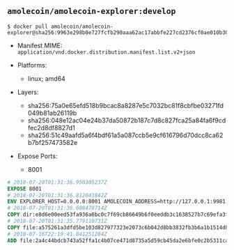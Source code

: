 ## `amolecoin/amolecoin-explorer:develop`

```console
$ docker pull amolecoin/amolecoin-explorer@sha256:9963e298b0e727fcfb290aaa62ac17abbfe227cd2376cf0ae010b30ffda6858c
```

- Manifest MIME: `application/vnd.docker.distribution.manifest.list.v2+json`
- Platforms:
	- linux; amd64

- Layers:
	- sha256:75a0e65efd518b9bcac8a8287e5c7032bc81f8cbfbe03271fd049b81ab26119b
	- sha256:048e12ac04e24b37da50872b187c7d8c827fca25a84fa6f9cdfec2d8df8827d1
	- sha256:51c49aafd5a6f4bdf61a5a087ccb5e9cf616796d70dcc8ca62b7bf257473582e

- Expose Ports:
	- 8001

```dockerfile
# 2018-07-20T01:31:36.950305237Z
EXPOSE 8001
# 2018-07-20T01:31:36.812041842Z
ENV EXPLORER_HOST=0.0.0.0:8001 AMOLECOIN_ADDRESS=http://127.0.0.1:9981
# 2018-07-20T01:31:36.608478714Z
COPY dir:e8d6e00eed53fa936a6bc0c7f69cb86649b6f0eeddb3c1638527b7c69efa3fd3 in ./dist
# 2018-07-20T01:31:35.779110731Z
COPY file:a575261a3dfd5be103d827977323e2073c6b042d8bb3832fb3b6a1b1514d860b in /usr/bin/
# 2018-07-16T22:19:41.841251284Z
ADD file:2a4c44bdcb743a52ffa1c4b07ce471d8735a5d59cb45da2e6bfe0c2b5311ca90 in /
```